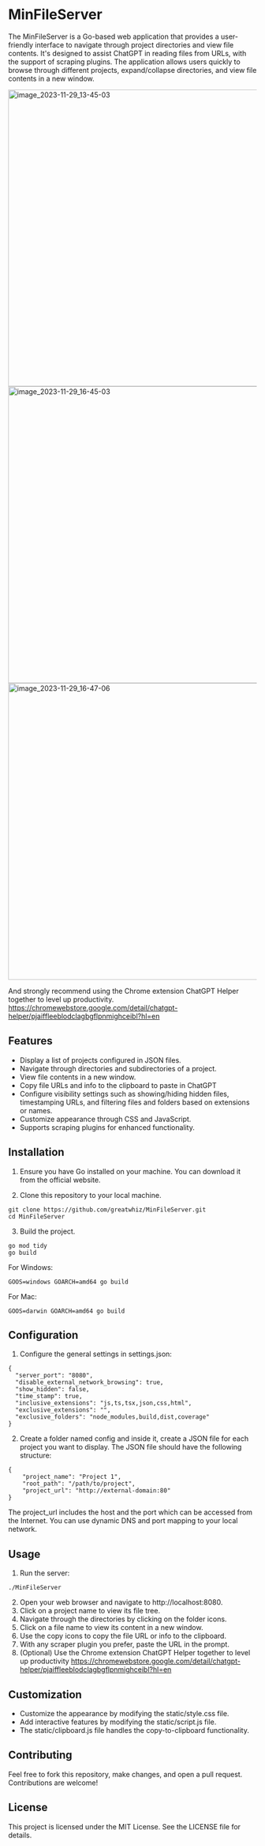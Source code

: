 
# MinFileServer

The MinFileServer is a Go-based web application that provides a user-friendly interface to navigate through project directories and view file contents. It's designed to assist ChatGPT in reading files from URLs, with the support of scraping plugins. The application allows users quickly to browse through different projects, expand/collapse directories, and view file contents in a new window.

<img width="600" alt="image_2023-11-29_13-45-03" src="https://github.com/greatwhiz/MinFileServer/assets/35230556/6e70a6f5-482b-49b3-b3cd-571e73005564">

<img width="600" alt="image_2023-11-29_16-45-03" src="https://github.com/greatwhiz/MinFileServer/assets/35230556/1c6ede8b-8833-40f6-95d5-d53c3e32726b">

<img width="600" alt="image_2023-11-29_16-47-06" src="https://github.com/greatwhiz/MinFileServer/assets/35230556/b4f21a43-5d78-4420-84ca-e1cfa0e8982c">

And strongly recommend using the Chrome extension ChatGPT Helper together to level up productivity.
https://chromewebstore.google.com/detail/chatgpt-helper/pjaiffleeblodclagbgflpnmighceibl?hl=en

## Features
- Display a list of projects configured in JSON files.
- Navigate through directories and subdirectories of a project.
- View file contents in a new window.
- Copy file URLs and info to the clipboard to paste in ChatGPT
- Configure visibility settings such as showing/hiding hidden files, timestamping URLs, and filtering files and folders based on extensions or names.
- Customize appearance through CSS and JavaScript.
- Supports scraping plugins for enhanced functionality.

## Installation
1. Ensure you have Go installed on your machine. You can download it from the official website.

2. Clone this repository to your local machine.
```
git clone https://github.com/greatwhiz/MinFileServer.git
cd MinFileServer
```

3. Build the project.
```
go mod tidy
go build
```

For Windows:
```
GOOS=windows GOARCH=amd64 go build
```

For Mac:
```
GOOS=darwin GOARCH=amd64 go build
```

## Configuration
1. Configure the general settings in settings.json:
```
{
  "server_port": "8080",
  "disable_external_network_browsing": true,
  "show_hidden": false,
  "time_stamp": true,
  "inclusive_extensions": "js,ts,tsx,json,css,html",
  "exclusive_extensions": "",
  "exclusive_folders": "node_modules,build,dist,coverage"  
}
```
2. Create a folder named config and inside it, create a JSON file for each project you want to display. The JSON file should have the following structure:
```
{
    "project_name": "Project 1",
    "root_path": "/path/to/project",
    "project_url": "http://external-domain:80"
}
```
The project_url includes the host and the port which can be accessed from the Internet. You can use dynamic DNS and port mapping to your local network.

## Usage
1. Run the server:
```
./MinFileServer
```
2. Open your web browser and navigate to http://localhost:8080.
3. Click on a project name to view its file tree.
4. Navigate through the directories by clicking on the folder icons.
5. Click on a file name to view its content in a new window.
6. Use the copy icons to copy the file URL or info to the clipboard.
7. With any scraper plugin you prefer, paste the URL in the prompt.
8. (Optional) Use the Chrome extension ChatGPT Helper together to level up productivity
https://chromewebstore.google.com/detail/chatgpt-helper/pjaiffleeblodclagbgflpnmighceibl?hl=en

## Customization
- Customize the appearance by modifying the static/style.css file.
- Add interactive features by modifying the static/script.js file.
- The static/clipboard.js file handles the copy-to-clipboard functionality.

## Contributing
Feel free to fork this repository, make changes, and open a pull request. Contributions are welcome!

## License
This project is licensed under the MIT License. See the LICENSE file for details.
